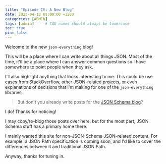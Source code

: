 ```yaml
---
title: "Episode IV: A New Blog"
date: 2023-04-13 09:00:00 +1200
categories: [ADMIN]
tags: [admin]     # TAG names should always be lowercase
toc: true
pin: false
---
```

Welcome to the new `json-everything` blog!

This will be a place where I can write about all things JSON.  Most of the time, it'll be a place where I can answer common questions so I have somewhere to point people when they ask.

I'll also highlight anything that looks interesting to me.  This could be use cases from StackOverflow, other JSON-related projects, or even explanations of decisions that I'm making for one of the `json-everything` libraries.

> But don't you already write posts for the [JSON Schema blog](https://json-schema.org/blog)?

I do!  Thanks for noticing!

I may copy/re-blog those posts over here, but for the most part, JSON Schema stuff has a primary home there.

I mainly wanted this site for non-JSON-Schema JSON-related content.  For example, a JSON Path specification is coming soon, and I'd like to cover the differences between it and traditional JSON Path.

Anyway, thanks for tuning in.
